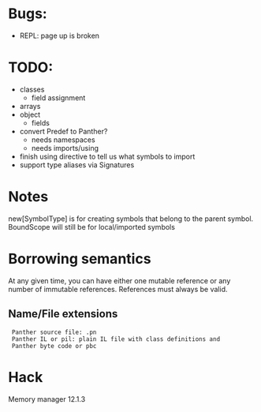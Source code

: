 # Bugs:
- REPL: page up is broken 

# TODO:

- classes
  - field assignment
- arrays
- object
  - fields
- convert Predef to Panther?
    - needs namespaces
    - needs imports/using
- finish using directive to tell us what symbols to import
- support type aliases via Signatures

# Notes

new[SymbolType] is for creating symbols that belong to the parent symbol.
BoundScope will still be for local/imported symbols

# Borrowing semantics

At any given time, you can have either one mutable reference or any number of immutable references.
References must always be valid.


## Name/File extensions

     Panther source file: .pn
     Panther IL or pil: plain IL file with class definitions and
     Panther byte code or pbc


# Hack

Memory manager 12.1.3